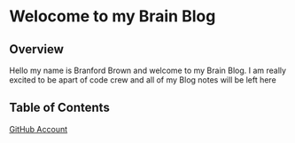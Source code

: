 # Welocome to my Brain Blog 

## Overview
Hello my name is Branford Brown and welcome to my Brain Blog. I am really excited to be apart of code crew and all of my Blog notes will be left here

## Table of Contents





[GitHub Account](https://github.com/Brranforrd/Brranforrd)

